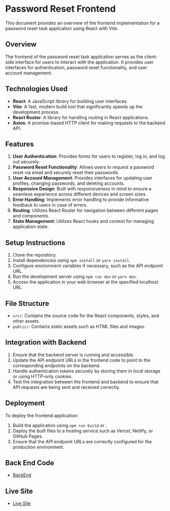 # Password Reset Frontend

This document provides an overview of the frontend implementation for a password reset task application using React with Vite.

## Overview

The frontend of the password reset task application serves as the client-side interface for users to interact with the application. It provides user interfaces for authentication, password reset functionality, and user account management.

## Technologies Used

- **React**: A JavaScript library for building user interfaces.
- **Vite**: A fast, modern build tool that significantly speeds up the development process.
- **React Router**: A library for handling routing in React applications.
- **Axios**: A promise-based HTTP client for making requests to the backend API.

## Features

1. **User Authentication**: Provides forms for users to register, log in, and log out securely.
2. **Password Reset Functionality**: Allows users to request a password reset via email and securely reset their passwords.
3. **User Account Management**: Provides interfaces for updating user profiles, changing passwords, and deleting accounts.
4. **Responsive Design**: Built with responsiveness in mind to ensure a seamless experience across different devices and screen sizes.
5. **Error Handling**: Implements error handling to provide informative feedback to users in case of errors.
6. **Routing**: Utilizes React Router for navigation between different pages and components.
7. **State Management**: Utilizes React hooks and context for managing application state.

## Setup Instructions

1. Clone the repository.
2. Install dependencies using `npm install` or `yarn install`.
3. Configure environment variables if necessary, such as the API endpoint URL.
4. Run the development server using `npm run dev` or `yarn dev`.
5. Access the application in your web browser at the specified localhost URL.

## File Structure

- `src/`: Contains the source code for the React components, styles, and other assets.
- `public/`: Contains static assets such as HTML files and images.

## Integration with Backend

1. Ensure that the backend server is running and accessible.
2. Update the API endpoint URLs in the frontend code to point to the corresponding endpoints on the backend.
3. Handle authentication tokens securely by storing them in local storage or using HTTP-only cookies.
4. Test the integration between the frontend and backend to ensure that API requests are being sent and received correctly.

## Deployment

To deploy the frontend application:

1. Build the application using `npm run build` or .
2. Deploy the built files to a hosting service such as Vercel, Netlify, or GitHub Pages.
3. Ensure that the API endpoint URLs are correctly configured for the production environment.



## Back End Code
- [BackEnd]([https://github.com/Praveen8161/Forget-password-server.git](https://github.com/ArivazhaganPandiyan/password-reset-Backend/tree/main)https://github.com/ArivazhaganPandiyan/password-reset-Backend/tree/main)

## Live Site
- [Live Site]([https://forgot-password-8161.netlify.app/](https://65eec63d0045e620436f0c4b--mellow-florentine-f8de1a.netlify.app/)https://65eec63d0045e620436f0c4b--mellow-florentine-f8de1a.netlify.app/)

